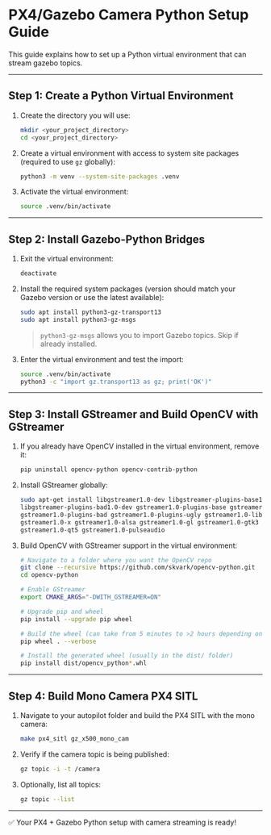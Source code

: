 # PX4/Gazebo Camera Python Setup Guide

This guide explains how to set up a Python virtual environment that can stream gazebo topics.

---

## Step 1: Create a Python Virtual Environment

1. Create the directory you will use:

   ```bash
   mkdir <your_project_directory>
   cd <your_project_directory>
   ```
2. Create a virtual environment with access to system site packages (required to use `gz` globally):

   ```bash
   python3 -m venv --system-site-packages .venv
   ```
3. Activate the virtual environment:

   ```bash
   source .venv/bin/activate
   ```

---

## Step 2: Install Gazebo-Python Bridges

1. Exit the virtual environment:

   ```bash
   deactivate
   ```

2. Install the required system packages (version should match your Gazebo version or use the latest available):

   ```bash
   sudo apt install python3-gz-transport13
   sudo apt install python3-gz-msgs
   ```

   > `python3-gz-msgs` allows you to import Gazebo topics. Skip if already installed.

3. Enter the virtual environment and test the import:

   ```bash
   source .venv/bin/activate
   python3 -c "import gz.transport13 as gz; print('OK')"
   ```

---

## Step 3: Install GStreamer and Build OpenCV with GStreamer

1. If you already have OpenCV installed in the virtual environment, remove it:

   ```bash
   pip uninstall opencv-python opencv-contrib-python
   ```

2. Install GStreamer globally:

   ```bash
   sudo apt-get install libgstreamer1.0-dev libgstreamer-plugins-base1.0-dev \
   libgstreamer-plugins-bad1.0-dev gstreamer1.0-plugins-base gstreamer1.0-plugins-good \
   gstreamer1.0-plugins-bad gstreamer1.0-plugins-ugly gstreamer1.0-libav gstreamer1.0-tools \
   gstreamer1.0-x gstreamer1.0-alsa gstreamer1.0-gl gstreamer1.0-gtk3 \
   gstreamer1.0-qt5 gstreamer1.0-pulseaudio
   ```

3. Build OpenCV with GStreamer support in the virtual environment:

   ```bash
   # Navigate to a folder where you want the OpenCV repo
   git clone --recursive https://github.com/skvark/opencv-python.git
   cd opencv-python

   # Enable GStreamer
   export CMAKE_ARGS="-DWITH_GSTREAMER=ON"

   # Upgrade pip and wheel
   pip install --upgrade pip wheel

   # Build the wheel (can take from 5 minutes to >2 hours depending on hardware)
   pip wheel . --verbose

   # Install the generated wheel (usually in the dist/ folder)
   pip install dist/opencv_python*.whl
   ```

---

## Step 4: Build Mono Camera PX4 SITL

1. Navigate to your autopilot folder and build the PX4 SITL with the mono camera:

   ```bash
   make px4_sitl gz_x500_mono_cam
   ```

2. Verify if the camera topic is being published:

   ```bash
   gz topic -i -t /camera
   ```

3. Optionally, list all topics:

   ```bash
   gz topic --list
   ```

---

✅ Your PX4 + Gazebo Python setup with camera streaming is ready!
